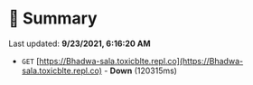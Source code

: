 # 📖 Summary
Last updated: **9/23/2021, 6:16:20 AM**

- `GET` [https://Bhadwa-sala.toxicblte.repl.co](https://Bhadwa-sala.toxicblte.repl.co) - **Down** (120315ms)
